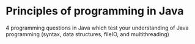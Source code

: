 # Principles of programming in Java

4 programming questions in Java which test your understanding of Java programming (syntax, data structures, fileIO, and multithreading)
